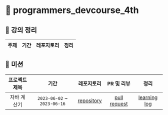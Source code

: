 # 🥇 programmers_devcourse_4th

## 💛 강의 정리
| 주제 | 기간 | 레포지토리 | 정리 |
|:----------:|:-----:|:---: |:---:|

## 💙 미션
| 프로젝트 제목 | 기간 | 레포지토리 | PR 및 리뷰 | 정리 |
|:----------:|:-----:|:---:|:------:|:---:|
|자바 계산기|`2023-06-02` ~ `2023-06-16`|[repository]()|[pull request]()|[learning log]()|

